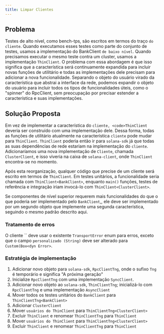 ```yaml
---
title: Limpar Clientes
---
```


## Problema

Testes de alto nível, como bench-tps, são escritos em termos do traço `do cliente`. Quando executamos esses testes como parte do conjunto de testes, usamos a implementação do BankClient `de baixo nível`. Quando precisamos executar o mesmo teste contra um cluster, usamos a implementação `ThinClient`. O problema com essa abordagem é que isso significa que a característica será continuamente expandida para incluir novas funções de utilitário e todas as implementações dele precisam para adicionar a nova funcionalidade. Separando o objeto do usuário virado da característica que abstrai a interface da rede, podemos expandir o objeto do usuário para incluir todos os tipos de funcionalidades úteis, como o "spinner" do RpcClient, sem preocupação por precisar estender a característica e suas implementações.

## Solução Proposta

Em vez de implementar a característica</code> do `cliente, <code>ThinClient` deveria ser construído com uma implementação dele. Dessa forma, todas as funções de utilitário atualmente na característica `cliente` pode mudar para `ThinClient`. `ThinClient` poderia então ir para `solana-sdk` já que todas as suas dependências de rede estariam na implementação do `cliente`. Adicionaríamos uma nova implementação de `Cliente`, chamada `ClusterClient`, e isso viveria na caixa de `solana-client`, onde `ThinClient` encontra-se no momento.

Após esta reorganização, qualquer código que precise de um cliente será escrito em termos de `ThinClient`. Em testes unitários, a funcionalidade seria chamada com `ThinClient<BankClient>`, enquanto `main()` funções, testes de referência e integração iriam invocá-lo com `ThinClient<ClusterClient>`.

Se componentes de nível superior requerem mais funcionalidades do que o que poderia ser implementado pelo `BankClient`,, ele deve ser implementado por um segundo objeto que implemente uma segunda característica, seguindo o mesmo padrão descrito aqui.

### Tratamento de erros

O cliente `` deve usar o existente `TransportError` enum para erros, exceto que o campo `personalizado (String)` deve ser alterado para `Custom(Box<dyn Error>`.

### Estratégia de implementação

1. Adicionar novo objeto para `solana-sdk`, `RpcClientTng`, onde o sufixo `Tng` é temporário e significa "A próxima geração"
2. Inicialize `RpcClientTng` com uma implementação `SyncClient`.
3. Adicionar novo objeto ao `solana-sdk`, `ThinClientTng`; inicializá-lo com `RpcClientTng` e uma implementação `AsyncClient`
4. Mover todos os testes unitários do `BankClient` para `ThinClientTng<BankClient>`
5. Adicionar `ClusterClient`
6. Mover `usuários do ThinClient` para `ThinClientTng<ClusterClient>`
7. Excluir `ThinClient` e renomear `ThinClientTng` para `ThinClient`
8. Mover `usuários do ThinClient` para `ThinClientTng<ClusterClient>`
9. Excluir `ThinClient` e renomear `ThinClientTng` para `ThinClient`
